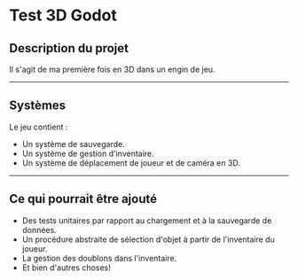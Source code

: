 # Test 3D Godot

## Description du projet
Il s'agit de ma première fois en 3D dans un engin de jeu.

---

## Systèmes
Le jeu contient : 
- Un système de sauvegarde.
- Un système de gestion d'inventaire.
- Un système de déplacement de joueur et de caméra en 3D.

---

## Ce qui pourrait être ajouté
- Des tests unitaires par rapport au chargement et à la sauvegarde de données.
- Un procédure abstraite de sélection d'objet à partir de l'inventaire du joueur.
- La gestion des doublons dans l'inventaire.
- Et bien d'autres choses!
